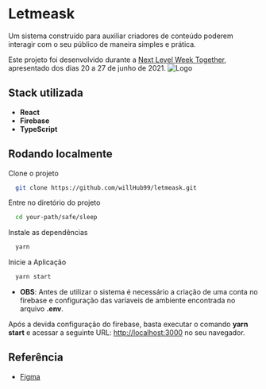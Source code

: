 
# Letmeask

Um sistema construído para auxiliar criadores de conteúdo poderem interagir com o seu público de maneira simples e prática.

Este projeto foi desenvolvido durante a [Next Level Week Together](https://app.rocketseat.com.br/node/mission-react-js/group/nlw-together-react-js/lesson/aula-01-liftoff-1), apresentado dos dias 20 a 27 de junho de 2021.
![Logo](https://dev-to-uploads.s3.amazonaws.com/uploads/articles/th5xamgrr6se0x5ro4g6.png)


## Stack utilizada

- **React**
- **Firebase**
- **TypeScript**


## Rodando localmente

Clone o projeto

```bash
  git clone https://github.com/willHub99/letmeask.git
```

Entre no diretório do projeto

```bash
  cd your-path/safe/sleep
```

Instale as dependências

```bash
  yarn
```

Inicie a Aplicação

```bash
  yarn start
```
- **OBS**: Antes de utilizar o sistema é necessário a criação de uma conta no firebase e configuração das varíaveis de ambiente encontrada no arquivo **.env**.

Após a devida configuração do firebase, basta executar o comando **yarn start** e acessar a seguinte URL: [http://localhost:3000](http://localhost:3000) no seu navegador.

## Referência

 - [Figma](https://www.figma.com/file/l2m598BtIYMvQePwpnbDki/Letmeask-(Community))
